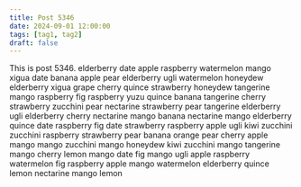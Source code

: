 ```yaml
---
title: Post 5346
date: 2024-09-01 12:00:00
tags: [tag1, tag2]
draft: false
---
```

This is post 5346.
elderberry
date
apple
raspberry
watermelon
mango
xigua
date
banana
apple
pear
elderberry
ugli
watermelon
honeydew
elderberry
xigua
grape
cherry
quince
strawberry
honeydew
tangerine
mango
raspberry
fig
raspberry
yuzu
quince
banana
tangerine
cherry
strawberry
zucchini
pear
nectarine
strawberry
pear
tangerine
elderberry
ugli
elderberry
cherry
nectarine
mango
banana
nectarine
mango
elderberry
quince
date
raspberry
fig
date
strawberry
raspberry
apple
ugli
kiwi
zucchini
zucchini
raspberry
strawberry
pear
banana
orange
pear
cherry
apple
mango
mango
zucchini
mango
honeydew
kiwi
zucchini
mango
tangerine
mango
cherry
lemon
mango
date
fig
mango
ugli
apple
raspberry
watermelon
fig
raspberry
apple
mango
watermelon
elderberry
quince
lemon
nectarine
mango
lemon
